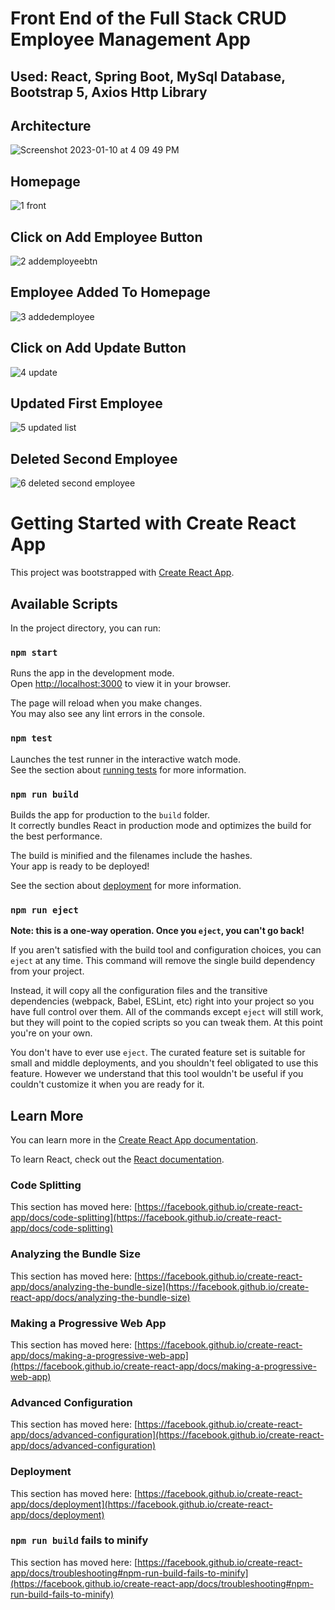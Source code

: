 # Front End of the Full Stack CRUD Employee Management App
## Used: React, Spring Boot, MySql Database, Bootstrap 5, Axios Http Library

## Architecture
![Screenshot 2023-01-10 at 4 09 49 PM](https://user-images.githubusercontent.com/86784739/211663304-be8b35c8-0a1f-4bd0-8199-ea3946d1b02e.png)

## Homepage
![1 front](https://user-images.githubusercontent.com/86784739/211669627-33891db3-aa6f-4d32-9f44-050eb4c186e4.png)

## Click on Add Employee Button
![2 addemployeebtn](https://user-images.githubusercontent.com/86784739/211669647-b4ce8f38-b50b-4137-bdb0-7bedf610f9d3.png)

## Employee Added To Homepage
![3 addedemployee](https://user-images.githubusercontent.com/86784739/211669660-fa98f8d3-f880-4e90-bad5-92532a25baf4.png)

## Click on Add Update Button
![4 update](https://user-images.githubusercontent.com/86784739/211669670-6d0b5ab5-7b86-41dc-87f4-c9d8a01d29dc.png)

## Updated First Employee
![5 updated list](https://user-images.githubusercontent.com/86784739/211669675-b26c1835-b939-4a50-a9d7-64995b92a798.png)

## Deleted Second Employee
![6 deleted second employee](https://user-images.githubusercontent.com/86784739/211669693-be3e1fc1-7166-47b9-ae42-b47c57a7a266.png)


# Getting Started with Create React App

This project was bootstrapped with [Create React App](https://github.com/facebook/create-react-app).

## Available Scripts

In the project directory, you can run:

### `npm start`

Runs the app in the development mode.\
Open [http://localhost:3000](http://localhost:3000) to view it in your browser.

The page will reload when you make changes.\
You may also see any lint errors in the console.

### `npm test`

Launches the test runner in the interactive watch mode.\
See the section about [running tests](https://facebook.github.io/create-react-app/docs/running-tests) for more information.

### `npm run build`

Builds the app for production to the `build` folder.\
It correctly bundles React in production mode and optimizes the build for the best performance.

The build is minified and the filenames include the hashes.\
Your app is ready to be deployed!

See the section about [deployment](https://facebook.github.io/create-react-app/docs/deployment) for more information.

### `npm run eject`

**Note: this is a one-way operation. Once you `eject`, you can't go back!**

If you aren't satisfied with the build tool and configuration choices, you can `eject` at any time. This command will remove the single build dependency from your project.

Instead, it will copy all the configuration files and the transitive dependencies (webpack, Babel, ESLint, etc) right into your project so you have full control over them. All of the commands except `eject` will still work, but they will point to the copied scripts so you can tweak them. At this point you're on your own.

You don't have to ever use `eject`. The curated feature set is suitable for small and middle deployments, and you shouldn't feel obligated to use this feature. However we understand that this tool wouldn't be useful if you couldn't customize it when you are ready for it.

## Learn More

You can learn more in the [Create React App documentation](https://facebook.github.io/create-react-app/docs/getting-started).

To learn React, check out the [React documentation](https://reactjs.org/).

### Code Splitting

This section has moved here: [https://facebook.github.io/create-react-app/docs/code-splitting](https://facebook.github.io/create-react-app/docs/code-splitting)

### Analyzing the Bundle Size

This section has moved here: [https://facebook.github.io/create-react-app/docs/analyzing-the-bundle-size](https://facebook.github.io/create-react-app/docs/analyzing-the-bundle-size)

### Making a Progressive Web App

This section has moved here: [https://facebook.github.io/create-react-app/docs/making-a-progressive-web-app](https://facebook.github.io/create-react-app/docs/making-a-progressive-web-app)

### Advanced Configuration

This section has moved here: [https://facebook.github.io/create-react-app/docs/advanced-configuration](https://facebook.github.io/create-react-app/docs/advanced-configuration)

### Deployment

This section has moved here: [https://facebook.github.io/create-react-app/docs/deployment](https://facebook.github.io/create-react-app/docs/deployment)

### `npm run build` fails to minify

This section has moved here: [https://facebook.github.io/create-react-app/docs/troubleshooting#npm-run-build-fails-to-minify](https://facebook.github.io/create-react-app/docs/troubleshooting#npm-run-build-fails-to-minify)
